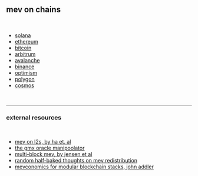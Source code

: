 ## mev on chains

<br>

* [solana](MEV_on_Solana)
* [ethereum](MEV_on_Ethereum)
* [bitcoin](MEV_on_Bitcoin)
* [arbitrum](MEV_on_Arbitrum)
* [avalanche](MEV_on_Avalance)
* [binance](MEV_on_Binance)
* [optimism](MEV_on_Optimism)
* [polygon](MEV_on_Polygon)
* [cosmos](MEV_on_Cosmos)


<br>

---

### external resources

<br>

- [mev on l2s, by ha et. al](https://timroughgarden.github.io/fob21/reports/r11.pdf)
- [the gmx oracle manipoolator](https://mirror.xyz/steinkirch.eth/e-gsChe2GxfadHeBnMDsWe_4eQar9JJHJKlWqIE-jKY)
- [multi-block mev, by jensen et al](https://arxiv.org/pdf/2303.04430.pdf)
- [random half-baked thoughts on mev redistribution](https://mirror.xyz/apriori.eth/0Y2hpGnFpBY08ALM6gc-E3hLtss9KXhY8LKCo4WSZFQ)
- [ mevconomics for modular blockchain stacks, john addler](https://docs.google.com/presentation/d/14WxM6KmTF14cY382XhNe_DOHczj4N4SRMv5waz2Lxy4/edit#slide=id.p)

